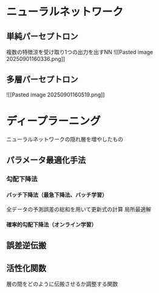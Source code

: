 # ニューラルネットワーク
## 単純パーセプトロン
複数の特徴涼を受け取り1つの出力を出すNN
![[Pasted image 20250901160336.png]]
## 多層パーセプトロン
![[Pasted image 20250901160519.png]]
# ディープラーニング
ニューラルネットワークの隠れ層を増やしたもの
## パラメータ最適化手法
### 勾配下降法
#### バッチ下降法（最急下降法、バッチ学習）
全データの予測誤差の総和を用いて更新式の計算
局所最適解
#### 確率的勾配下降法（オンライン学習）


## 
## 誤差逆伝搬

## 活性化関数
層の間をどのように伝搬させるか調整する関数
### 



